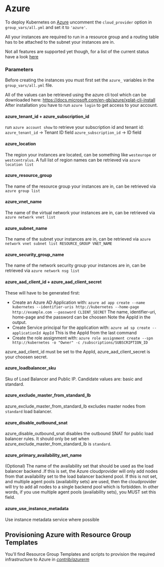 Azure
===============

To deploy Kubernetes on [Azure](https://azure.microsoft.com) uncomment the `cloud_provider` option in `group_vars/all.yml` and set it to `'azure'`.

All your instances are required to run in a resource group and a routing table has to be attached to the subnet your instances are in.

Not all features are supported yet though, for a list of the current status have a look [here](https://github.com/colemickens/azure-kubernetes-status)

### Parameters

Before creating the instances you must first set the `azure_` variables in the `group_vars/all.yml` file.

All of the values can be retrieved using the azure cli tool which can be downloaded here: https://docs.microsoft.com/en-gb/azure/xplat-cli-install
After installation you have to run `azure login` to get access to your account.


#### azure\_tenant\_id + azure\_subscription\_id
run `azure account show` to retrieve your subscription id and tenant id:
`azure_tenant_id` -> Tenant ID field
`azure_subscription_id` -> ID field


#### azure\_location
The region your instances are located, can be something like `westeurope` or `westcentralus`. A full list of region names can be retrieved via `azure location list`


#### azure\_resource\_group
The name of the resource group your instances are in, can be retrieved via `azure group list`

#### azure\_vnet\_name
The name of the virtual network your instances are in, can be retrieved via `azure network vnet list`

#### azure\_subnet\_name
The name of the subnet your instances are in, can be retrieved via `azure network vnet subnet list RESOURCE_GROUP VNET_NAME`

#### azure\_security\_group\_name
The name of the network security group your instances are in, can be retrieved via `azure network nsg list`

#### azure\_aad\_client\_id + azure\_aad\_client\_secret
These will have to be generated first:
- Create an Azure AD Application with:
`azure ad app create --name kubernetes --identifier-uris http://kubernetes --home-page http://example.com --password CLIENT_SECRET` 
The name, identifier-uri, home-page and the password can be choosen
Note the AppId in the output.
- Create Service principal for the application with:
`azure ad sp create --applicationId AppId`
This is the AppId from the last command
- Create the role assignment with:
`azure role assignment create --spn http://kubernetes -o "Owner" -c /subscriptions/SUBSCRIPTION_ID`

azure\_aad\_client\_id must be set to the AppId, azure\_aad\_client\_secret is your choosen secret.

#### azure\_loadbalancer\_sku
Sku of Load Balancer and Public IP. Candidate values are: basic and standard.

#### azure\_exclude\_master\_from\_standard\_lb
azure\_exclude\_master\_from\_standard\_lb excludes master nodes from `standard` load balancer.

#### azure\_disable\_outbound\_snat
azure\_disable\_outbound\_snat disables the outbound SNAT for public load balancer rules. It should only be set when azure\_exclude\_master\_from\_standard\_lb is `standard`.
 
#### azure\_primary\_availability\_set\_name
(Optional) The name of the availability set that should be used as the load balancer backend .If this is set, the Azure 
cloudprovider will only add nodes from that availability set to the load balancer backend pool. If this is not set, and 
multiple agent pools (availability sets) are used, then the cloudprovider will try to add all nodes to a single backend 
pool which is forbidden. In other words, if you use multiple agent pools (availability sets), you MUST set this field.

#### azure\_use\_instance\_metadata
Use instance metadata service where possible


## Provisioning Azure with Resource Group Templates

You'll find Resource Group Templates and scripts to provision the required infrastructure to Azure in [*contrib/azurerm*](../contrib/azurerm/README.md)

